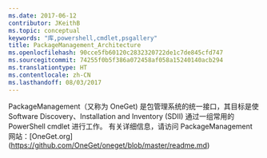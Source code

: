 ```yaml
---
ms.date: 2017-06-12
contributor: JKeithB
ms.topic: conceptual
keywords: "库,powershell,cmdlet,psgallery"
title: PackageManagement_Architecture
ms.openlocfilehash: 90cce5fb60120c2832320722de1c7de845cfd747
ms.sourcegitcommit: 74255f0b5f386a072458af058a15240140acb294
ms.translationtype: HT
ms.contentlocale: zh-CN
ms.lasthandoff: 08/03/2017
---
```

PackageManagement（又称为 OneGet) 是包管理系统的统一接口，其目标是使 Software Discovery、Installation and Inventory (SDII) 通过一组常用的 PowerShell cmdlet 进行工作。 有关详细信息，请访问 PackageManagement 网站：[OneGet.org] (https://github.com/OneGet/oneget/blob/master/readme.md)

